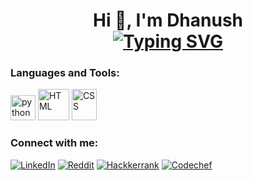 <h1 align="center">Hi 👋, I'm Dhanush<br>
<a href="https://git.io/typing-svg"><img src="https://readme-typing-svg.demolab.com?font=Fira+Code&pause=1000&color=03F700&random=false&width=450&lines=A+Passionate+Web+Developer+From+India" alt="Typing SVG" /></a>
</h1>

</div>
<h3 align="left">Languages and Tools:</h3>
<p align="left"> <a href="https://www.python.org" target="_blank" rel="noreferrer"> <img src="https://brandslogos.com/wp-content/uploads/images/large/python-logo.png" alt="python" width="40" height="40"/></a>
   <a href="https://www.w3.org/html/" target="_blank" rel="noreferrer"> <img src="https://upload.wikimedia.org/wikipedia/commons/thumb/6/61/HTML5_logo_and_wordmark.svg/1024px-HTML5_logo_and_wordmark.svg.png" alt="HTML" width="50" height="50"/></a>
  <a href="https://www.w3.org/Style/CSS/" target="_blank" rel="noreferrer"> <img src="https://brandslogos.com/wp-content/uploads/images/large/css-logo.png" alt="CSS" width="40" height="50"/></a>
  
</p>
<h3>Connect with me:</h3>
<p>
<a href="https://www.linkedin.com/in/dhanushraja-s-977a24237/"><img src="https://img.shields.io/badge/LinkedIn-%230077B5.svg?logo=linkedin&amp;logoColor=white" alt="LinkedIn"></a>
<a href="https://www.reddit.com/u/wise---talks/s/sAef3I1Nhc"><img src="https://img.shields.io/badge/Reddit-%23FF4500.svg?logo=Reddit&amp;logoColor=white" alt="Reddit"></a>
<a href="https://www.hackerrank.com/profile/Dhanushraja0253"><img src="https://img.shields.io/badge/hackkerrank-00C060?logo=hackerrank&logoColor=010203" alt="Hackkerrank"></a>
<a href="https://www.codechef.com/users/srmcse_293"><img src="https://img.shields.io/badge/Codechef-FF6C22?logo=codechef" alt="Codechef"></a>
</p>
